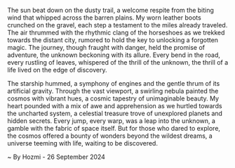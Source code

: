 
The sun beat down on the dusty trail, a welcome respite from the biting wind that whipped across the barren plains. My worn leather boots crunched on the gravel, each step a testament to the miles already traveled. The air thrummed with the rhythmic clang of the horseshoes as we trekked towards the distant city, rumored to hold the key to unlocking a forgotten magic. The journey, though fraught with danger, held the promise of adventure, the unknown beckoning with its allure. Every bend in the road, every rustling of leaves, whispered of the thrill of the unknown, the thrill of a life lived on the edge of discovery.

The starship hummed, a symphony of engines and the gentle thrum of its artificial gravity. Through the vast viewport, a swirling nebula painted the cosmos with vibrant hues, a cosmic tapestry of unimaginable beauty. My heart pounded with a mix of awe and apprehension as we hurtled towards the uncharted system, a celestial treasure trove of unexplored planets and hidden secrets. Every jump, every warp, was a leap into the unknown, a gamble with the fabric of space itself. But for those who dared to explore, the cosmos offered a bounty of wonders beyond the wildest dreams, a universe teeming with life, waiting to be discovered. 

~ By Hozmi - 26 September 2024
